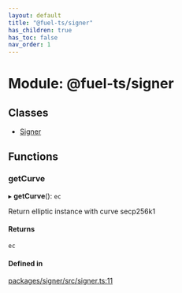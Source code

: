```yaml
---
layout: default
title: "@fuel-ts/signer"
has_children: true
has_toc: false
nav_order: 1
---
```


# Module: @fuel-ts/signer

## Classes

- [Signer](classes/Signer.md)

## Functions

### getCurve

▸ **getCurve**(): `ec`

Return elliptic instance with curve secp256k1

#### Returns

`ec`

#### Defined in

[packages/signer/src/signer.ts:11](https://github.com/FuelLabs/fuels-ts/blob/master/packages/signer/src/signer.ts#L11)
